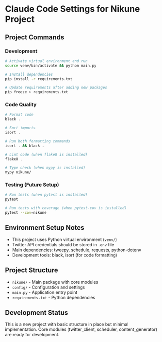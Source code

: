 # Claude Code Settings for Nikune Project

## Project Commands

### Development
```bash
# Activate virtual environment and run
source venv/bin/activate && python main.py

# Install dependencies
pip install -r requirements.txt

# Update requirements after adding new packages
pip freeze > requirements.txt
```

### Code Quality
```bash
# Format code
black .

# Sort imports
isort .

# Run both formatting commands
isort . && black .

# Lint code (when flake8 is installed)
flake8 .

# Type check (when mypy is installed)
mypy nikune/
```

### Testing (Future Setup)
```bash
# Run tests (when pytest is installed)
pytest

# Run tests with coverage (when pytest-cov is installed)
pytest --cov=nikune
```

## Environment Setup Notes

- This project uses Python virtual environment (`venv/`)
- Twitter API credentials should be stored in `.env` file
- Main dependencies: tweepy, schedule, requests, python-dotenv
- Development tools: black, isort (for code formatting)

## Project Structure

- `nikune/` - Main package with core modules
- `config/` - Configuration and settings
- `main.py` - Application entry point
- `requirements.txt` - Python dependencies

## Development Status

This is a new project with basic structure in place but minimal implementation. Core modules (twitter_client, scheduler, content_generator) are ready for development.